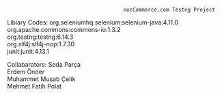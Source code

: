                                           nocCommerce.com Testng Project
Libiary Codes:
org.seleniumhq.selenium:selenium-java:4.11.0                
org.apache.commons:commons-io:1.3.2                      
org.testng:testng:6.14.3                      
org.slf4j:slf4j-nop:1.7.30                  
junit:junit:4.13.1                      

Collabarators:
Seda Parça          
Erdem Önder            
Muhammet Musab Çelik                  
Mehmet Fatih Polat                
